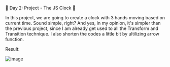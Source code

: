 
🎯 Day 2: Project - The JS Clock 🥁

In this project, we are going to create a clock with 3 hands moving based on current time. Sound simple, right? And yes, in my opinion, it's simpler than the previous project, since I am already get used to all the Transform and Transition technique. I also shorten the codes a little bit by ultilizing arrow function.

Result:

![image](https://github.com/user-attachments/assets/17705213-cf72-48cd-ac27-09b1083759ee)
